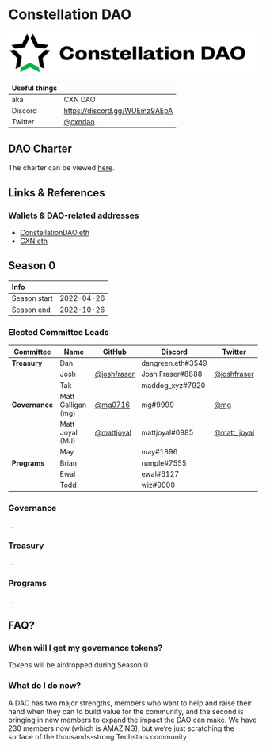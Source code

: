 # Constellation DAO

![Constellation DAO Logo](brand/assets/cxnWordmarkLight.svg)

| Useful things |                                 |
|---------------|---------------------------------|
| aka           | CXN DAO                         |
| Discord       | https://discord.gg/WUEmz9AEpA |
| Twitter       | [@cxndao](https://twitter.com)  |

## DAO Charter

The charter can be viewed [here](https://docs.google.com/document/d/1sCsD-QiLkXr5_uL-bL4h0PhTFoPCC6dnSbMBuKBr3OM/view#).

## Links & References

### Wallets & DAO-related addresses

- [ConstellationDAO.eth](https://etherscan.io/address/constellationdao.eth)
- [CXN.eth](https://etherscan.io/address/cxn.eth)

## Season 0

| Info         |            |
|:-------------|------------|
| Season start | 2022-04-26 |
| Season end   | 2022-10-26 |

### Elected Committee Leads

| Committee      | Name               | GitHub                    | Discord             | Twitter          |
|----------------|--------------------|---------------------------|---------------------|------------------|
| **Treasury**   | Dan                |                           | dangreen.eth#3549   |                  |
|                | Josh               | [@joshfraser](https://github.com/joshfraser)    | Josh Fraser#8888 | [@joshfraser](https://twitter.com/joshfraser) |
|                | Tak                |                           | maddog_xyz#7920     |                  |
| **Governance** | Matt Galligan (mg) | [@mg0716](https://github.com/mg0716)            | mg#9999          | [@mg](https://twitter.com/mg)     |
|                | Matt Joyal (MJ)    | [@mattjoyal](https://github.com/mattjoyal)      | mattjoyal#0985   | [@matt_joyal](https://twitter.com/Matt_Joyal) |
|                | May                |                           | may#1896            |         |
| **Programs**   | Brian              |                           | rumple#7555         |         |
|                | Ewal               |                           | ewal#6127           |         |
|                | Todd               |                           | wiz#9000            |         |

### Governance

…

### Treasury

…

### Programs

…

## FAQ?

### When will I get my governance tokens?

Tokens will be airdropped during Season 0

### What do I do now?

A DAO has two major strengths, members who want to help and raise their hand when they can to build value for the community, and the second is bringing in new members to expand the impact the DAO can make. We have 230 members now (which is AMAZING), but we’re just scratching the surface of the thousands-strong Techstars community
